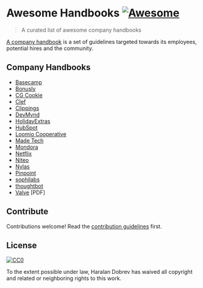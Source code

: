 Awesome Handbooks [![Awesome](https://cdn.rawgit.com/sindresorhus/awesome/d7305f38d29fed78fa85652e3a63e154dd8e8829/media/badge.svg)](https://github.com/sindresorhus/awesome)
=================

> A curated list of awesome company handbooks

[A company handbook](https://en.m.wikipedia.org/wiki/Employee_handbook)
is a set of guidelines targeted
towards its employees, potential hires and the community.

Company Handbooks
-------

- [Basecamp](https://github.com/basecamp/handbook)
- [Bonusly](https://github.com/bonusly/un-handbook)
- [CG Cookie](https://github.com/CGCookie/handbook)
- [Clef](https://github.com/clef/handbook)
- [Clippings](https://github.com/clippings/join-us)
- [DevMynd](https://github.com/devmynd/handbook)
- [HolidayExtras](https://github.com/holidayextras/culture)
- [HubSpot](https://www.hubspot.com/jobs/culture)
- [Loomio Cooperative](https://github.com/loomio/loomio-coop-handbook)
- [Made Tech](https://github.com/madetech/handbook)
- [Mondora](https://github.com/mondora/handbook)
- [Netflix](https://jobs.netflix.com/culture)
- [Niteo](https://github.com/niteoweb/handbook)
- [Nylas](https://github.com/nylas/handbook)
- [Pinpoint](https://github.com/pinpt/handbook)
- [sophilabs](https://github.com/sophilabs/playbook)
- [thoughtbot](https://thoughtbot.com/playbook)
- [Valve](http://media.steampowered.com/apps/valve/Valve_Handbook_LowRes.pdf) [PDF]

Contribute
----------

Contributions welcome! Read the [contribution guidelines](contributing.md) first.

License
-------

[![CC0](http://mirrors.creativecommons.org/presskit/buttons/88x31/svg/cc-zero.svg)](http://creativecommons.org/publicdomain/zero/1.0)

To the extent possible under law, Haralan Dobrev has waived all copyright and
related or neighboring rights to this work.
